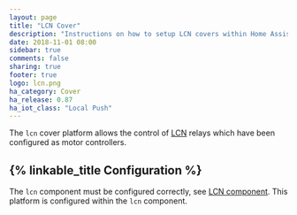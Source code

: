 ```yaml
---
layout: page
title: "LCN Cover"
description: "Instructions on how to setup LCN covers within Home Assistant."
date: 2018-11-01 08:00
sidebar: true
comments: false
sharing: true
footer: true
logo: lcn.png
ha_category: Cover
ha_release: 0.87
ha_iot_class: "Local Push"
---
```


The `lcn` cover platform allows the control of [LCN](http://www.lcn.eu) relays which have been configured as motor controllers.


## {% linkable_title Configuration %}

The `lcn` component must be configured correctly, see [LCN component](/components/lcn).
This platform is configured within the `lcn` component.

